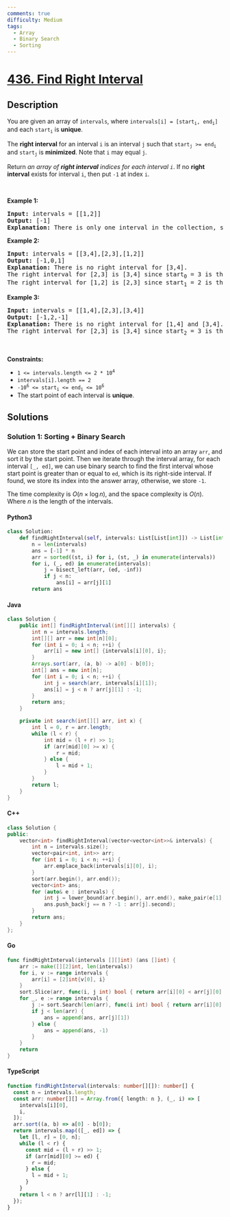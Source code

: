 ```yaml
---
comments: true
difficulty: Medium
tags:
  - Array
  - Binary Search
  - Sorting
---
```


<!-- problem:start -->

# [436. Find Right Interval](https://leetcode.com/problems/find-right-interval)

## Description

<!-- description:start -->

<p>You are given an array of <code>intervals</code>, where <code>intervals[i] = [start<sub>i</sub>, end<sub>i</sub>]</code> and each <code>start<sub>i</sub></code> is <strong>unique</strong>.</p>

<p>The <strong>right interval</strong> for an interval <code>i</code> is an interval <code>j</code> such that <code>start<sub>j</sub> &gt;= end<sub>i</sub></code> and <code>start<sub>j</sub></code> is <strong>minimized</strong>. Note that <code>i</code> may equal <code>j</code>.</p>

<p>Return <em>an array of <strong>right interval</strong> indices for each interval <code>i</code></em>. If no <strong>right interval</strong> exists for interval <code>i</code>, then put <code>-1</code> at index <code>i</code>.</p>

<p>&nbsp;</p>
<p><strong class="example">Example 1:</strong></p>

<pre>
<strong>Input:</strong> intervals = [[1,2]]
<strong>Output:</strong> [-1]
<strong>Explanation:</strong> There is only one interval in the collection, so it outputs -1.
</pre>

<p><strong class="example">Example 2:</strong></p>

<pre>
<strong>Input:</strong> intervals = [[3,4],[2,3],[1,2]]
<strong>Output:</strong> [-1,0,1]
<strong>Explanation:</strong> There is no right interval for [3,4].
The right interval for [2,3] is [3,4] since start<sub>0</sub> = 3 is the smallest start that is &gt;= end<sub>1</sub> = 3.
The right interval for [1,2] is [2,3] since start<sub>1</sub> = 2 is the smallest start that is &gt;= end<sub>2</sub> = 2.
</pre>

<p><strong class="example">Example 3:</strong></p>

<pre>
<strong>Input:</strong> intervals = [[1,4],[2,3],[3,4]]
<strong>Output:</strong> [-1,2,-1]
<strong>Explanation:</strong> There is no right interval for [1,4] and [3,4].
The right interval for [2,3] is [3,4] since start<sub>2</sub> = 3 is the smallest start that is &gt;= end<sub>1</sub> = 3.
</pre>

<p>&nbsp;</p>
<p><strong>Constraints:</strong></p>

<ul>
	<li><code>1 &lt;= intervals.length &lt;= 2 * 10<sup>4</sup></code></li>
	<li><code>intervals[i].length == 2</code></li>
	<li><code>-10<sup>6</sup> &lt;= start<sub>i</sub> &lt;= end<sub>i</sub> &lt;= 10<sup>6</sup></code></li>
	<li>The start point of each interval is <strong>unique</strong>.</li>
</ul>

<!-- description:end -->

## Solutions

<!-- solution:start -->

### Solution 1: Sorting + Binary Search

We can store the start point and index of each interval into an array `arr`, and sort it by the start point. Then we iterate through the interval array, for each interval `[_, ed]`, we can use binary search to find the first interval whose start point is greater than or equal to `ed`, which is its right-side interval. If found, we store its index into the answer array, otherwise, we store `-1`.

The time complexity is $O(n \times \log n)$, and the space complexity is $O(n)$. Where $n$ is the length of the intervals.

<!-- tabs:start -->

#### Python3

```python
class Solution:
    def findRightInterval(self, intervals: List[List[int]]) -> List[int]:
        n = len(intervals)
        ans = [-1] * n
        arr = sorted((st, i) for i, (st, _) in enumerate(intervals))
        for i, (_, ed) in enumerate(intervals):
            j = bisect_left(arr, (ed, -inf))
            if j < n:
                ans[i] = arr[j][1]
        return ans
```

#### Java

```java
class Solution {
    public int[] findRightInterval(int[][] intervals) {
        int n = intervals.length;
        int[][] arr = new int[n][0];
        for (int i = 0; i < n; ++i) {
            arr[i] = new int[] {intervals[i][0], i};
        }
        Arrays.sort(arr, (a, b) -> a[0] - b[0]);
        int[] ans = new int[n];
        for (int i = 0; i < n; ++i) {
            int j = search(arr, intervals[i][1]);
            ans[i] = j < n ? arr[j][1] : -1;
        }
        return ans;
    }

    private int search(int[][] arr, int x) {
        int l = 0, r = arr.length;
        while (l < r) {
            int mid = (l + r) >> 1;
            if (arr[mid][0] >= x) {
                r = mid;
            } else {
                l = mid + 1;
            }
        }
        return l;
    }
}
```

#### C++

```cpp
class Solution {
public:
    vector<int> findRightInterval(vector<vector<int>>& intervals) {
        int n = intervals.size();
        vector<pair<int, int>> arr;
        for (int i = 0; i < n; ++i) {
            arr.emplace_back(intervals[i][0], i);
        }
        sort(arr.begin(), arr.end());
        vector<int> ans;
        for (auto& e : intervals) {
            int j = lower_bound(arr.begin(), arr.end(), make_pair(e[1], -1)) - arr.begin();
            ans.push_back(j == n ? -1 : arr[j].second);
        }
        return ans;
    }
};
```

#### Go

```go
func findRightInterval(intervals [][]int) (ans []int) {
	arr := make([][2]int, len(intervals))
	for i, v := range intervals {
		arr[i] = [2]int{v[0], i}
	}
	sort.Slice(arr, func(i, j int) bool { return arr[i][0] < arr[j][0] })
	for _, e := range intervals {
		j := sort.Search(len(arr), func(i int) bool { return arr[i][0] >= e[1] })
		if j < len(arr) {
			ans = append(ans, arr[j][1])
		} else {
			ans = append(ans, -1)
		}
	}
	return
}
```

#### TypeScript

```ts
function findRightInterval(intervals: number[][]): number[] {
  const n = intervals.length;
  const arr: number[][] = Array.from({ length: n }, (_, i) => [
    intervals[i][0],
    i,
  ]);
  arr.sort((a, b) => a[0] - b[0]);
  return intervals.map(([_, ed]) => {
    let [l, r] = [0, n];
    while (l < r) {
      const mid = (l + r) >> 1;
      if (arr[mid][0] >= ed) {
        r = mid;
      } else {
        l = mid + 1;
      }
    }
    return l < n ? arr[l][1] : -1;
  });
}
```

<!-- tabs:end -->

<!-- solution:end -->

<!-- problem:end -->
